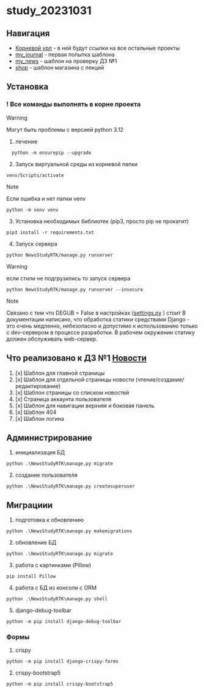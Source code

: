 # study_20231031

Навигация
-----------
- [Корневой урл](http://127.0.0.1:8000/) - в ней будут ссылки на все остальные проекты
- [my_journal](http://127.0.0.1:8000/my_journal/) - первая попытка шаблона
- [my_news](http://127.0.0.1:8000/my_news/) - шаблон на проверку ДЗ №1
- [shop](http://127.0.0.1:8000/my_news/) - шаблон магазина с лекций

  
Установка 
------------
### ! Все команды выполнять в корне проекта

> [!WARNING]
> Могут быть проблемы с версией python 3.12
1) лечение
```
  python -m ensurepip --upgrade
```

2) Запуск виртуальной среды из корневой папки
```
venv/Scripts/activate
```
> [!NOTE]
> Если ошибка и нет папки venv
```
python -m venv venv
```
3) Установка необходимых библиотек (pip3, просто pip не прокатит)
```
pip3 install -r requirements.txt
```

4) Запуск сервера
```
python NewsStudyRTK/manage.py runserver
```
> [!WARNING]
>  если стили не подгрузились то запуск сервера
```
python NewsStudyRTK/manage.py runserver --insecure
```
> [!NOTE]
> Связано с тем что DEGUB = False в настройках ([settings.py](NewsStudyRTK/NewsStudyRTK/settings.py) ) стоит 
> В документации написано, что обработка статики средствами Django - это очень медленно, небезопасно и допустимо к использованию только с dev-сервером в процессе разработки. В рабочем окружении статику должен обслуживать web-сервер.


Что реализовано к ДЗ №1 [Новости](http://127.0.0.1:8000/my_news/)
------------
1) [x] Шаблон для главной страницы
2) [x] Шаблон для отдельной страницы новости (чтение/создание/редактирование)
3) [x] Шаблон страницы со списком новостей
4) [x] Страница аккаунта пользователя
5) [x] Шаблон для навигации верхняя и боковая панель
6) [x] Шаблон 404
7) [x] Шаблон логина


## Администрирование
1) инициализация БД
```
python .\NewsStudyRTK\manage.py migrate
```
2) создание пользователя
```
python .\NewsStudyRTK\manage.py createsuperuser
```

## Миграциии
1) подготовка к обновлению
```
python .\NewsStudyRTK\manage.py makemigrations
```
2) обновление БД
```
python .\NewsStudyRTK\manage.py migrate
```
3) работа с картинками (Pillow)
```
pip install Pillow
```
4) работа с БД из консоли с ORM
``` 
python .\NewsStudyRTK\manage.py shell 
```

5) django-debug-toolbar
```
python -m pip install django-debug-toolbar
```


### Формы
1) crispy
```
python -m pip install django-crispy-forms
 ```
2) crispy-bootstrap5
```
python -m pip install crispy-bootstrap5
 ```